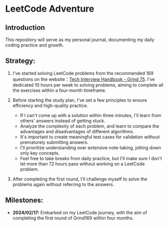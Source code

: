 # LeetCode Adventure

## Introduction
This repository will serve as my personal journal, documenting my daily coding practice and growth.

## Strategy:
1. I've started solving LeetCode problems from the recommended 169 questions on the website：<a href="https://www.techinterviewhandbook.org/grind75" target="_blank">Tech Interview Handbook - Grind 75</a>. I've dedicated 10 hours per week to solving problems, aiming to complete all the exercises within a four-month timeframe.

2. Before starting the study plan, I've set a few principles to ensure efficiency and high-quality practice.
    - If I can't come up with a solution within three minutes, I'll learn from others' answers instead of getting stuck.
    - Analyze the complexity of each problem, and learn to compare the advantages and disadvantages of different algorithms.
    - It's important to create meaningful test cases for validation without prematurely submitting answers.
    - I'll prioritize understanding over extensive note-taking, jotting down only key concepts.
    - Feel free to take breaks from daily practice, but I'll make sure I don't let more than 72 hours pass without working on a LeetCode problem.

3. After completing the first round, I'll challenge myself to solve the problems again without referring to the answers.

## Milestones:
- **2024/02/17:** Embarked on my LeetCode journey, with the aim of completing the first round of Grind169 within four months.
